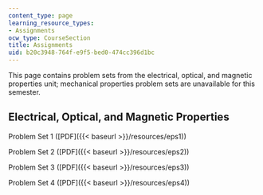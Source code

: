 ```yaml
---
content_type: page
learning_resource_types:
- Assignments
ocw_type: CourseSection
title: Assignments
uid: b20c3948-764f-e9f5-bed0-474cc396d1bc
---
```


This page contains problem sets from the electrical, optical, and magnetic properties unit; mechanical properties problem sets are unavailable for this semester.

Electrical, Optical, and Magnetic Properties
--------------------------------------------

Problem Set 1 ([PDF]({{< baseurl >}}/resources/eps1))

Problem Set 2 ([PDF]({{< baseurl >}}/resources/eps2))

Problem Set 3 ([PDF]({{< baseurl >}}/resources/eps3))

Problem Set 4 ([PDF]({{< baseurl >}}/resources/eps4))